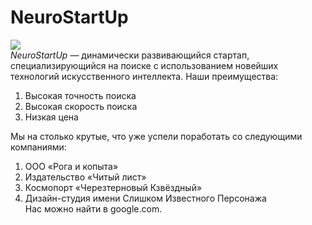 # NeuroStartUp  
![](https://netology-code.github.io/git-homeworks/introduction/assets/logo.png)  
*NeuroStartUp* — динамически развивающийся стартап, специализирующийся на поиске с использованием новейших технологий искусственного интеллекта.
Наши преимущества:  
1. Высокая точность поиска  
2. Высокая скорость поиска  
3. Низкая цена  


Мы на столько крутые, что уже успели поработать со следующими компаниями:  
1. ООО «Рога и копыта»  
2. Издательство «Читый лист»  
3. Космопорт «Черезтерновый Кзвёздный»  
4. Дизайн-студия имени Слишком Известного Персонажа  
Нас можно найти в google.com.  